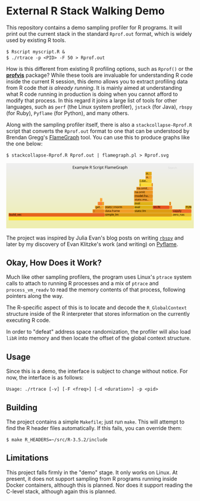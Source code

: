 # External R Stack Walking Demo

This repository contains a demo sampling profiler for R programs. It will print
out the current stack in the standard `Rprof.out` format, which is widely used
by existing R tools.

```shell
$ Rscript myscript.R &
$ ./rtrace -p <PID> -F 50 > Rprof.out
```

How is this different from existing R profiling options, such as `Rprof()` or
the [**profvis**](https://rstudio.github.io/profvis/) package? While these tools
are invaluable for understanding R code inside the current R session, this demo
allows you to extract profiling data from R code *that is already running*. It
is mainly aimed at understanding what R code running in production is doing when
you cannot afford to modify that process. In this regard it joins a large list
of tools for other languages, such as `perf` (the Linux system profiler),
`jstack` (for Java), `rbspy` (for Ruby), `Pyflame` (for Python), and many
others.

Along with the sampling profiler itself, there is also a `stackcollapse-Rprof.R`
script that converts the `Rprof.out` format to one that can be understood by
Brendan Gregg's [FlameGraph](http://www.brendangregg.com/flamegraphs.html) tool.
You can use this to produce graphs like the one below:

```shell
$ stackcollapse-Rprof.R Rprof.out | flamegraph.pl > Rprof.svg
```

![Example FlameGraph](example-flamegraph.svg)

The project was inspired by Julia Evan's blog posts on writing
[`rbspy`](https://rbspy.github.io/) and later by my discovery of Evan Klitzke's
work (and writing) on [Pyflame](https://github.com/uber/pyflame).

## Okay, How Does it Work?

Much like other sampling profilers, the program uses Linux's `ptrace` system
calls to attach to running R processes and a mix of `ptrace` and
`process_vm_readv` to read the memory contents of that process, following
pointers along the way.

The R-specific aspect of this is to locate and decode the `R_GlobalContext`
structure inside of the R interpreter that stores information on the currently
executing R code.

In order to "defeat" address space randomization, the profiler will also load
`libR` into memory and then locate the offset of the global context structure.

## Usage

Since this is a demo, the interface is subject to change without notice. For
now, the interface is as follows:

    Usage: ./rtrace [-v] [-F <freq>] [-d <duration>] -p <pid>

## Building

The project contains a simple `Makefile`; just run `make`. This will attempt to
find the R header files automatically. If this fails, you can override them:

``` shell
$ make R_HEADERS=~/src/R-3.5.2/include
```

## Limitations

This project falls firmly in the "demo" stage. It only works on Linux. At
present, it does not support sampling from R programs running inside Docker
containers, although this is planned. Nor does it support reading the C-level
stack, although again this is planned.

